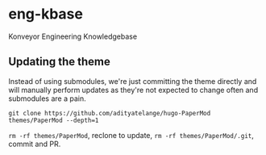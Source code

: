 # eng-kbase
Konveyor Engineering Knowledgebase

## Updating the theme

Instead of using submodules, we're just committing the theme directly and will
manually perform updates as they're not expected to change often and submodules
are a pain.

`git clone https://github.com/adityatelange/hugo-PaperMod themes/PaperMod --depth=1`

`rm -rf themes/PaperMod`, reclone to update, `rm -rf themes/PaperMod/.git`, commit and PR.
